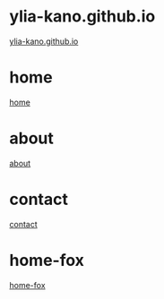 # ylia-kano.github.io
<a href="https://ylia-kano.github.io/index.html">ylia-kano.github.io</a><br>
# home
<a href="https://ylia-kano.github.io/home.html">home</a><br>
# about
<a href="https://ylia-kano.github.io/about.html">about</a><br>
# contact
<a href="https://ylia-kano.github.io/contact.html">contact</a><br>
# home-fox
<a href="https://ylia-kano.github.io/home-fox.html">home-fox</a><br>
